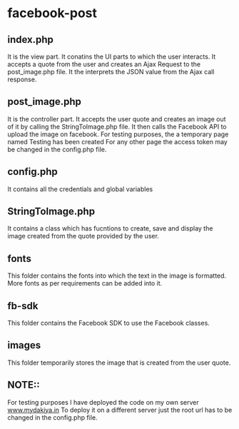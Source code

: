 # facebook-post
## index.php
It is the view part.
It conatins the UI parts to which the user interacts.
It accepts a quote from the user and creates an Ajax Request to the post_image.php file.
It the interprets the JSON value from the Ajax call response.
## post_image.php
It is the controller part.
It accepts the user quote and creates an image out of it by calling the StringToImage.php file.
It then calls the Facebook API to upload the image on facebook.
For testing purposes, the a temporary page named Testing has been created 
For any other page the access token may be changed in the config.php file.
## config.php
It contains all the credentials and global variables
## StringToImage.php
It contains a class which has fucntions to create, save and display the image created from the quote provided by the user.
## fonts
This folder contains the fonts into which the text in the image is formatted.
More fonts as per requirements can be added into it.
## fb-sdk
This folder contains the Facebook SDK to use the Facebook classes.
## images 
This folder temporarily stores the image that is created from the user quote.

## NOTE::
For testing purposes I have deployed the code on my own server www.mydakiya.in To deploy it on a different server just the root url has to be changed in the config.php file.
